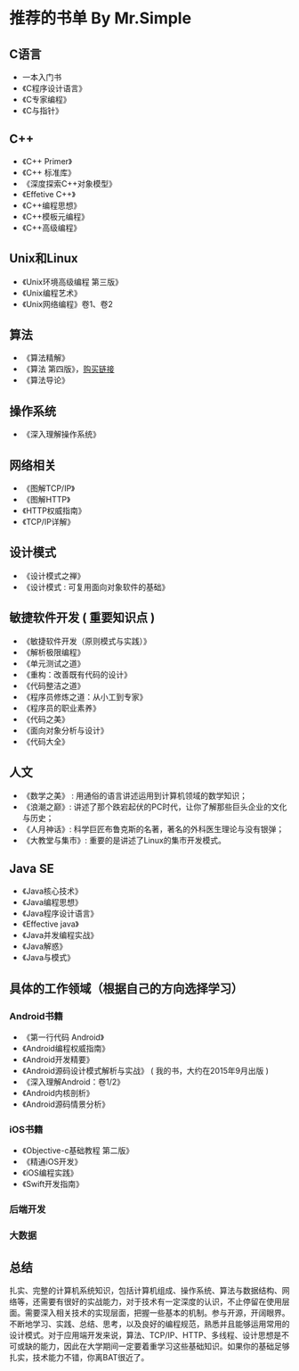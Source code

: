 # 推荐的书单 By Mr.Simple

## C语言

* 一本入门书
* 《C程序设计语言》
* 《C专家编程》
* 《C与指针》

## C++ 

* 《C++ Primer》
* 《C++ 标准库》
* 《深度探索C++对象模型》
* 《Effetive C++》
* 《C++编程思想》
* 《C++模板元编程》
* 《C++高级编程》

## Unix和Linux 

* 《Unix环境高级编程 第三版》
* 《Unix编程艺术》
* 《Unix网络编程》卷1、卷2

## 算法

* 《算法精解》
* 《算法 第四版》，[购买链接](http://item.jd.com/1060115341.html)
* 《算法导论》

## 操作系统

* 《深入理解操作系统》


## 网络相关

* 《图解TCP/IP》
* 《图解HTTP》
* 《HTTP权威指南》
* 《TCP/IP详解》


## 设计模式

* 《设计模式之禅》
* 《设计模式 : 可复用面向对象软件的基础》

## 敏捷软件开发 ( 重要知识点 )

* 《敏捷软件开发（原则模式与实践）》
* 《解析极限编程》
* 《单元测试之道》
* 《重构：改善既有代码的设计》
* 《代码整洁之道》
* 《程序员修炼之道：从小工到专家》
* 《程序员的职业素养》
* 《代码之美》
* 《面向对象分析与设计》
* 《代码大全》

## 人文

* 《数学之美》 : 用通俗的语言讲述运用到计算机领域的数学知识；
* 《浪潮之巅》: 讲述了那个跌宕起伏的PC时代，让你了解那些巨头企业的文化与历史；
* 《人月神话》: 科学巨匠布鲁克斯的名著，著名的外科医生理论与没有银弹；
* 《大教堂与集市》: 重要的是讲述了Linux的集市开发模式。


## Java SE

* 《Java核心技术》
* 《Java编程思想》
* 《Java程序设计语言》
* 《Effective java》
* 《Java并发编程实战》
* 《Java解惑》
* 《Java与模式》

## 具体的工作领域（根据自己的方向选择学习）
### Android书籍

* 《第一行代码 Android》
* 《Android编程权威指南》
* 《Android开发精要》
* 《Android源码设计模式解析与实战》 ( 我的书，大约在2015年9月出版 )
* 《深入理解Android：卷1/2》
* 《Android内核剖析》
* 《Android源码情景分析》

### iOS书籍

* 《Objective-c基础教程 第二版》
* 《精通iOS开发》
* 《iOS编程实践》
* 《Swift开发指南》


### 后端开发



### 大数据



## 总结 

扎实、完整的计算机系统知识，包括计算机组成、操作系统、算法与数据结构、网络等，还需要有很好的实战能力，对于技术有一定深度的认识，不止停留在使用层面。需要深入相关技术的实现层面，把握一些基本的机制。参与开源，开阔眼界。不断地学习、实践、总结、思考，以及良好的编程规范，熟悉并且能够运用常用的设计模式。对于应用端开发来说，算法、TCP/IP、HTTP、多线程、设计思想是不可或缺的能力，因此在大学期间一定要着重学习这些基础知识。如果你的基础足够扎实，技术能力不错，你离BAT很近了。
